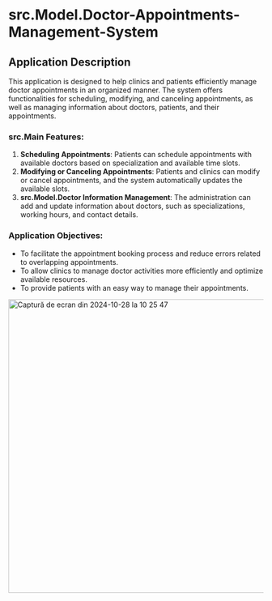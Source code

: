 # src.Model.Doctor-Appointments-Management-System


## Application Description

This application is designed to help clinics and patients efficiently manage doctor appointments in an organized manner. The system offers functionalities for scheduling, modifying, and canceling appointments, as well as managing information about doctors, patients, and their appointments.

### src.Main Features:

1. **Scheduling Appointments**: Patients can schedule appointments with available doctors based on specialization and available time slots.
2. **Modifying or Canceling Appointments**: Patients and clinics can modify or cancel appointments, and the system automatically updates the available slots.
3. **src.Model.Doctor Information Management**: The administration can add and update information about doctors, such as specializations, working hours, and contact details.


### Application Objectives:

- To facilitate the appointment booking process and reduce errors related to overlapping appointments.
- To allow clinics to manage doctor activities more efficiently and optimize available resources.
- To provide patients with an easy way to manage their appointments.

<img width="580" alt="Captură de ecran din 2024-10-28 la 10 25 47" src="https://github.com/user-attachments/assets/ad957464-47ee-4b1e-8bfe-53a36a4e6934">



